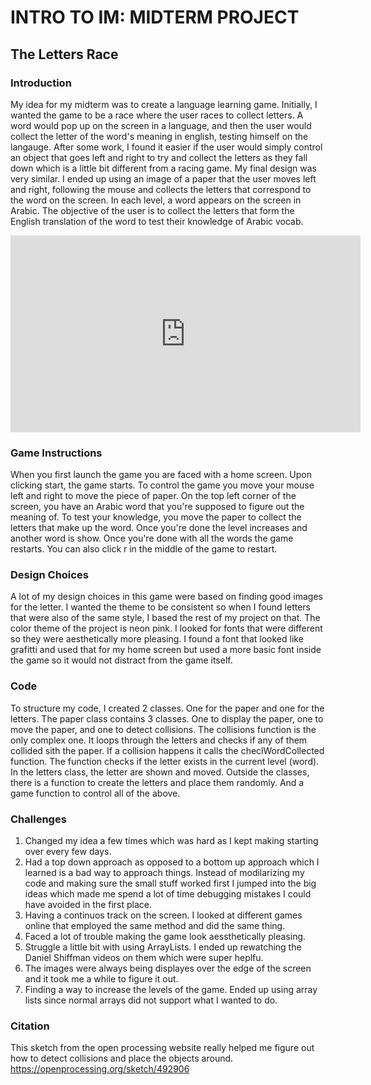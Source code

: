 # INTRO TO IM: MIDTERM PROJECT

## The Letters Race

### Introduction

My idea for my midterm was to create a language learning game. Initially, I wanted the game to be a race where the user races to collect letters. A word would pop up on the screen in a language, and then the user would collect the letter of the word's meaning in english, testing himself on the langauge. After some work, I found it easier if the user would simply control an object that goes left and right to try and collect the letters as they fall down which is a little bit different from a racing game. 
My final design was very similar. I ended up using an image of a paper that the user moves left and right, following the mouse and collects the letters that correspond to the word on the screen.
In each level, a word appears on the screen in Arabic. The objective of the user is to collect the letters that form the English translation of the word to test their knowledge of Arabic vocab.

<iframe width="560" height="315" src="https://www.youtube.com/watch?v=TNp3gXrII1E" frameborder="0" allow="accelerometer; autoplay; encrypted-media; gyroscope; picture-in-picture" allowfullscreen></iframe>


### Game Instructions

When you first launch the game you are faced with a home screen. Upon clicking start, the game starts. To control the game you move your mouse left and right to move the piece of paper.
On the top left corner of the screen, you have an Arabic word that you're supposed to figure out the meaning of. To test your knowledge, you move the paper to collect the letters that make up the word. Once you're done the level increases and another word is show. Once you're done with all the words the game restarts. You can also click r in the middle of the game to restart.

### Design Choices

A lot of my design choices in this game were based on finding good images for the letter. I wanted the theme to be consistent so when I found letters that were also of the same style, I based the rest of my project on that. The color theme of the project is neon pink. I looked for fonts that were different so they were aesthetically more pleasing. I found a font that looked like grafitti and used that for my home screen but used a more basic font inside the game so it would not distract from the game itself.

### Code

To structure my code, I created 2 classes. One for the paper and one for the letters. The paper class contains 3 classes. One to display the paper, one to move the paper, and one to detect collisions. The collisions function is the only complex one. It loops through the letters and checks if any of them collided sith the paper. If a collision happens it calls the checlWordCollected function. The function checks if the letter exists in the current level (word). In the letters class, the letter are shown and moved. Outside the classes, there is a function to create the letters and place them randomly. And a game function to control all of the above.

### Challenges

1. Changed my idea a few times which was hard as I kept making starting over every few days.
2. Had a top down approach as opposed to a bottom up approach which I learned is a bad way to approach things. Instead of modilarizing my code and making sure the small stuff worked first I jumped into the big ideas which made me spend a lot of time debugging mistakes I could have avoided in the first place. 
3. Having a continuos track on the screen. I looked at different games online that employed the same method and did the same thing.
4. Faced a lot of trouble making the game look aessthetically pleasing.
5. Struggle a little bit with using ArrayLists. I ended up rewatching the Daniel Shiffman videos on them which were super heplfu.
6. The images were always being displayes over the edge of the screen and it took me a while to figure it out.
7. Finding a way to increase the levels of the game. Ended up using array lists since normal arrays did not support what I wanted to do.

### Citation

This sketch from the open processing website really helped me figure out how to detect collisions and place the objects around. 
https://openprocessing.org/sketch/492906
